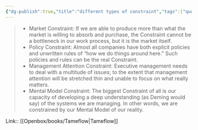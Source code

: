 ```yaml
---
{"dg-publish":true,"title":"different types of constraint","tags":["quotes"],"date":"2023-02-20T09:19:46+04:00","modified_at":"2023-07-11T17:46:18+03:00","alias":"different types of constraint","dg-path":"/quotes/202302200919.md","permalink":"/quotes/202302200919/","dgPassFrontmatter":true}
---
```



> - Market Constraint: If we are able to produce more than what the market is willing to absorb and purchase, the Constraint cannot be a bottleneck in our work process, but it is the market itself.
> - Policy Constraint: Almost all companies have both explicit policies and unwritten rules of “how we do things around here.” Such policies and rules can be the real Constraint.
> - Management Attention Constraint: Executive management needs to deal with a multitude of issues; to the extent that management attention will be stretched thin and unable to focus on what really matters.
> - Mental Model Constraint: The biggest Constraint of all is our capacity of developing a deep understanding (as Deming would say) of the systems we are managing. In other words, we are constrained by our Mental Model of our reality.

Link:: [[Openbox/books/Tameflow|Tameflow]]
